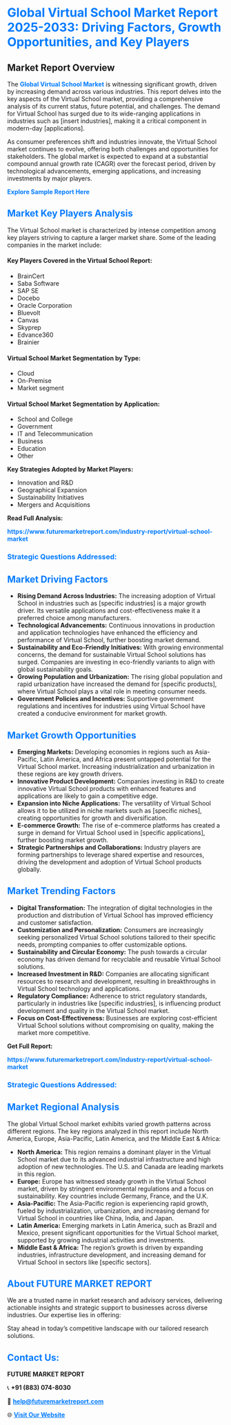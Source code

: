 <h1 style="color: #007BFF;">Global Virtual School Market Report 2025-2033: Driving Factors, Growth Opportunities, and Key Players</h1>

<section id="overview">
<h2>Market Report Overview</h2>
<p>The <a href="https://www.futuremarketreport.com/industry-report/virtual-school-market" style="color: #007BFF; text-decoration: none;"><strong>Global Virtual School Market</strong></a> is witnessing significant growth, driven by increasing demand across various industries. This report delves into the key aspects of the Virtual School market, providing a comprehensive analysis of its current status, future potential, and challenges. The demand for Virtual School has surged due to its wide-ranging applications in industries such as [insert industries], making it a critical component in modern-day [applications].</p>
<p>As consumer preferences shift and industries innovate, the Virtual School market continues to evolve, offering both challenges and opportunities for stakeholders. The global market is expected to expand at a substantial compound annual growth rate (CAGR) over the forecast period, driven by technological advancements, emerging applications, and increasing investments by major players.</p>
</section>

<section id="overview">
<p><a href="https://www.futuremarketreport.com/request-sample/reportId=109988" style="color: #007BFF; text-decoration: none;"><strong>Explore Sample Report Here</strong></a></p>
</section>

<section id="key-players">
<h2 style="color: #007BFF;">Market Key Players Analysis</h2>
<p>The Virtual School market is characterized by intense competition among key players striving to capture a larger market share. Some of the leading companies in the market include:</p>
<h4>Key Players Covered in the Virtual School Report:</h4>
<ul><li>BrainCert</li><li>Saba Software</li><li>SAP SE</li><li>Docebo</li><li>Oracle Corporation</li><li>Bluevolt</li><li>Canvas</li><li>Skyprep</li><li>Edvance360</li><li>Brainier</li></ul>
<h4>Virtual School Market Segmentation by Type:</h4>
<ul><li>Cloud</li><li>On-Premise</li><li>Market segment</li></ul>

<h4>Virtual School Market Segmentation by Application:</h4>
<ul><li>School and College</li><li>Government</li><li>IT and Telecommunication</li><li>Business</li><li>Education</li><li>Other</li></ul>
<p><strong>Key Strategies Adopted by Market Players:</strong></p>
<ul>
<li>Innovation and R&D</li>
<li>Geographical Expansion</li>
<li>Sustainability Initiatives</li>
<li>Mergers and Acquisitions</li>
</ul>
</section>

<section>
<p><strong>Read Full Analysis: </strong></p><a href="https://www.futuremarketreport.com/industry-report/virtual-school-market" style="color: #007BFF; text-decoration: none;"><strong>https://www.futuremarketreport.com/industry-report/virtual-school-market</strong></a>
<h3 style="color: #007BFF;">Strategic Questions Addressed:</h3>
</section>

<section id="driving-factors">
<h2 style="color: #007BFF;">Market Driving Factors</h2>
<ul>
<li><strong>Rising Demand Across Industries:</strong> The increasing adoption of Virtual School in industries such as [specific industries] is a major growth driver. Its versatile applications and cost-effectiveness make it a preferred choice among manufacturers.</li>
<li><strong>Technological Advancements:</strong> Continuous innovations in production and application technologies have enhanced the efficiency and performance of Virtual School, further boosting market demand.</li>
<li><strong>Sustainability and Eco-Friendly Initiatives:</strong> With growing environmental concerns, the demand for sustainable Virtual School solutions has surged. Companies are investing in eco-friendly variants to align with global sustainability goals.</li>
<li><strong>Growing Population and Urbanization:</strong> The rising global population and rapid urbanization have increased the demand for [specific products], where Virtual School plays a vital role in meeting consumer needs.</li>
<li><strong>Government Policies and Incentives:</strong> Supportive government regulations and incentives for industries using Virtual School have created a conducive environment for market growth.</li>
</ul>
</section>

<section id="growth-opportunities">
<h2 style="color: #007BFF;">Market Growth Opportunities</h2>
<ul>
<li><strong>Emerging Markets:</strong> Developing economies in regions such as Asia-Pacific, Latin America, and Africa present untapped potential for the Virtual School market. Increasing industrialization and urbanization in these regions are key growth drivers.</li>
<li><strong>Innovative Product Development:</strong> Companies investing in R&D to create innovative Virtual School products with enhanced features and applications are likely to gain a competitive edge.</li>
<li><strong>Expansion into Niche Applications:</strong> The versatility of Virtual School allows it to be utilized in niche markets such as [specific niches], creating opportunities for growth and diversification.</li>
<li><strong>E-commerce Growth:</strong> The rise of e-commerce platforms has created a surge in demand for Virtual School used in [specific applications], further boosting market growth.</li>
<li><strong>Strategic Partnerships and Collaborations:</strong> Industry players are forming partnerships to leverage shared expertise and resources, driving the development and adoption of Virtual School products globally.</li>
</ul>
</section>

<section id="trending-factors">
<h2 style="color: #007BFF;">Market Trending Factors</h2>
<ul>
<li><strong>Digital Transformation:</strong> The integration of digital technologies in the production and distribution of Virtual School has improved efficiency and customer satisfaction.</li>
<li><strong>Customization and Personalization:</strong> Consumers are increasingly seeking personalized Virtual School solutions tailored to their specific needs, prompting companies to offer customizable options.</li>
<li><strong>Sustainability and Circular Economy:</strong> The push towards a circular economy has driven demand for recyclable and reusable Virtual School solutions.</li>
<li><strong>Increased Investment in R&D:</strong> Companies are allocating significant resources to research and development, resulting in breakthroughs in Virtual School technology and applications.</li>
<li><strong>Regulatory Compliance:</strong> Adherence to strict regulatory standards, particularly in industries like [specific industries], is influencing product development and quality in the Virtual School market.</li>
<li><strong>Focus on Cost-Effectiveness:</strong> Businesses are exploring cost-efficient Virtual School solutions without compromising on quality, making the market more competitive.</li>
</ul>
</section>

<section>
<p><strong>Get Full Report: </strong></p><a href="https://www.futuremarketreport.com/industry-report/virtual-school-market" style="color: #007BFF; text-decoration: none;"><strong>https://www.futuremarketreport.com/industry-report/virtual-school-market</strong></a>
<h3 style="color: #007BFF;">Strategic Questions Addressed:</h3>
</section>


<section id="regional-analysis">
<h2 style="color: #007BFF;">Market Regional Analysis</h2>
<p>The global Virtual School market exhibits varied growth patterns across different regions. The key regions analyzed in this report include North America, Europe, Asia-Pacific, Latin America, and the Middle East & Africa:</p>
<ul>
<li><strong>North America:</strong> This region remains a dominant player in the Virtual School market due to its advanced industrial infrastructure and high adoption of new technologies. The U.S. and Canada are leading markets in this region.</li>
<li><strong>Europe:</strong> Europe has witnessed steady growth in the Virtual School market, driven by stringent environmental regulations and a focus on sustainability. Key countries include Germany, France, and the U.K.</li>
<li><strong>Asia-Pacific:</strong> The Asia-Pacific region is experiencing rapid growth, fueled by industrialization, urbanization, and increasing demand for Virtual School in countries like China, India, and Japan.</li>
<li><strong>Latin America:</strong> Emerging markets in Latin America, such as Brazil and Mexico, present significant opportunities for the Virtual School market, supported by growing industrial activities and investments.</li>
<li><strong>Middle East & Africa:</strong> The region’s growth is driven by expanding industries, infrastructure development, and increasing demand for Virtual School in sectors like [specific sectors].</li>
</ul>
</section>

<footer>
<h2 style="color: #007BFF;">About FUTURE MARKET REPORT</h2>
<p>We are a trusted name in market research and advisory services, delivering actionable insights and strategic support to businesses across diverse industries. Our expertise lies in offering:</p>

<p>Stay ahead in today’s competitive landscape with our tailored research solutions.</p>

<h2 style="color: #007BFF;">Contact Us:</h2>
<p><strong>FUTURE MARKET REPORT</strong></p>
<p>📞 <strong>+91 (883) 074-8030</strong></p>
<p>📧 <strong><a href="mailto:help@futuremarketreport.com" style="color: #007BFF;">help@futuremarketreport.com</a></strong></p>
<p>🌐 <strong><a href="https://www.futuremarketreport.com/" style="color: #007BFF;">Visit Our Website</a></strong></p>
</footer>